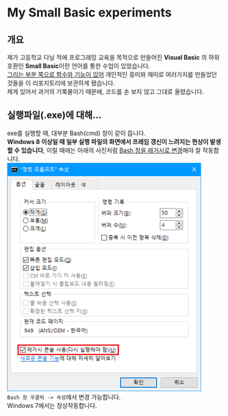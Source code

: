 # My Small Basic experiments
## 개요
제가 고등학교 다닐 적에 프로그래밍 교육을 목적으로 만들어진 **Visual Basic** 의 하위 호환인 **Small Basic**이란 언어를 통한 수업이 있었습니다.<br>
<u>그리는 부분 쪽으로 함수와 기능이 있어</u> 개인적인 흥미와 재미로 여러가지를 만들었던 것들을 이 리포지토리에 보관하게 됐습니다.<br>
제게 있어서 과거의 기록물이기 때문에, 코드를 손 보지 않고 그대로 올렸습니다.

## 실행파일(.exe)에 대해...
exe를 실행할 때, 대부분 Bash(cmd) 창이 같이 뜹니다.<br>
**Windows 8 이상일 때 일부 실행 파일의 화면에서 프레임 갱신이 느려지는 현상이 발생할 수 있습니다**, 이럴 때에는 아래의 사진처럼 <u>Bash 창을 레거시로 변경</u>해야 잘 작동합니다.<br>
![cmd 레거시 모드](pic1.png)<br>
`Bash 창 우클릭 -> 속성`에서 변경 가능합니다.<br>
Windows 7에서는 정상작동합니다.